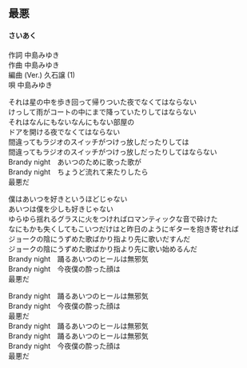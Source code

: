 ## 最悪
#### さいあく

作詞        中島みゆき    
作曲        中島みゆき    
編曲 (Ver.) 久石譲 (1)    
唄          中島みゆき   
  
それは星の中を歩き回って帰りついた夜でなくてはならない  
けっして雨がコートの中にまで降っていたりしてはならない  
それはなんにもないなんにもない部屋の  
ドアを開ける夜でなくてはならない  
間違ってもラジオのスイッチがつけっ放しだったりしては  
間違ってもラジオのスイッチがつけっ放しだったりしてはならない  
Brandy night　あいつのために歌った歌が  
Brandy night　ちょうど流れて来たりしたら  
最悪だ  
  
僕はあいつを好きというほどじゃない  
あいつは僕を少しも好きじゃない  
ゆらゆら揺れるグラスに火をつければロマンティックな音で砕けた  
なにもかも失くしてもこいつだけはと昨日のようにギターを抱き寄せれば  
ジョークの陰にうずめた歌ばかり指より先に歌いだすんだ  
ジョークの陰にうずめた歌ばかり指より先に歌い始めるんだ  
Brandy night　踊るあいつのヒールは無邪気  
Brandy night　今夜僕の酔った顔は  
最悪だ  
  
Brandy night　踊るあいつのヒールは無邪気  
Brandy night　今夜僕の酔った顔は  
最悪だ  
Brandy night　踊るあいつのヒールは無邪気  
Brandy night　踊るあいつのヒールは無邪気  
Brandy night　今夜僕の酔った顔は  
最悪だ  